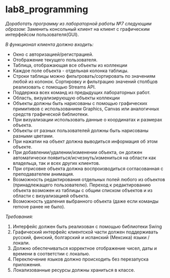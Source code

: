 # lab8_programming
*Доработать программу из лабораторной работы №7 следующим образом:*
Заменить консольный клиент на клиент с графическим интерфейсом пользователя(GUI). 

*В функционал клиента должно входить:*
- Окно с авторизацией/регистрацией.
- Отображение текущего пользователя.
- Таблица, отображающая все объекты из коллекции
- Каждое поле объекта - отдельная колонка таблицы.
- Строки таблицы можно фильтровать/сортировать по значениям любой из колонок. Сортировку и фильтрацию значений столбцов реализовать с помощью Streams API.
- Поддержка всех команд из предыдущих лабораторных работ.
- Область, визуализирующую объекты коллекции
- Объекты должны быть нарисованы с помощью графических примитивов с использованием Graphics, Canvas или аналогичных средств графической библиотеки.
- При визуализации использовать данные о координатах и размерах объекта.
- Объекты от разных пользователей должны быть нарисованы разными цветами.
- При нажатии на объект должна выводиться информация об этом объекте.
- При добавлении/удалении/изменении объекта, он должен автоматически появиться/исчезнуть/измениться  на области как владельца, так и всех других клиентов. 
- При отрисовке объекта должна воспроизводиться согласованная с преподавателем анимация.
- Возможность редактирования отдельных полей любого из объектов (принадлежащего пользователю). Переход к редактированию объекта возможен из таблицы с общим списком объектов и из области с визуализацией объекта.
- Возможность удаления выбранного объекта (даже если команды remove ранее не было).

*Требования:*
1. Интерфейс должен быть реализован с помощью библиотеки Swing
2. Графический интерфейс клиентской части должен поддерживать русский, финский, болгарский и испанский (Мексика) языки / локали. 
3. Должно обеспечиваться корректное отображение чисел, даты и времени в соответстии с локалью. 
4. Переключение языков должно происходить без перезапуска приложения.
5. Локализованные ресурсы должны храниться в классе.
